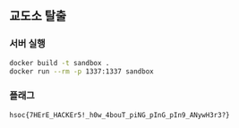 ## 교도소 탈출

### 서버 실행
```bash
docker build -t sandbox .
docker run --rm -p 1337:1337 sandbox
```

### 플래그
```
hsoc{7HErE_HACKEr5!_h0w_4bouT_piNG_pInG_pIn9_ANywH3r3?}
```